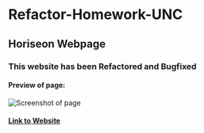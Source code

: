 # Refactor-Homework-UNC

## Horiseon Webpage
### This website has been Refactored and Bugfixed
#### Preview of page:
![Screenshot of page](https://i.imgur.com/pKzeklQ.png)

#### [Link to Website](https://slown137.github.io/Refactor-Homework-UNC/)